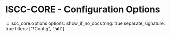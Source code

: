 # ISCC-CORE - Configuration Options

::: iscc_core.options
    options:
        show_if_no_docstring: true
        separate_signature: true
        filters: ["!Config", "!__all__"]
